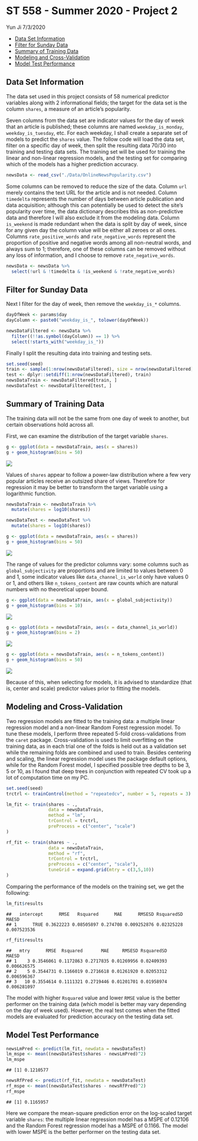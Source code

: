 ST 558 - Summer 2020 - Project 2
================
Yun Ji
7/3/2020

  - [Data Set Information](#data-set-information)
  - [Filter for Sunday Data](#filter-for-sunday-data)
  - [Summary of Training Data](#summary-of-training-data)
  - [Modeling and Cross-Validation](#modeling-and-cross-validation)
  - [Model Test Performance](#model-test-performance)

## Data Set Information

The data set used in this project consists of 58 numerical predictor
variables along with 2 informational fields; the target for the data set
is the column `shares`, a measure of an article’s popularity.

Seven columns from the data set are indicator values for the day of week
that an article is published; these columns are named
`weekday_is_monday`, `weekday_is_tuesday`, etc. For each weekday, I
shall create a separate set of models to predict the `shares` value. The
follow code will load the data set, filter on a specific day of week,
then split the resulting data 70/30 into training and testing data sets.
The training set will be used for training the linear and non-linear
regression models, and the testing set for comparing which of the models
has a higher prediction accuracy.

``` r
newsData <- read_csv("./Data/OnlineNewsPopularity.csv")
```

Some columns can be removed to reduce the size of the data. Column `url`
merely contains the text URL for the article and is not needed. Column
`timedelta` represents the number of days between article publication
and data acquisition; although this can potentially be used to detect
the site’s popularity over time, the data dictionary describes this as
non-predictive data and therefore I will also exclude it from the
modeling data. Column `is_weekend` is made redundant when the data is
split by day of week, since for any given day the column value will be
either all zeroes or all ones. Columns `rate_positive_words` and
`rate_negative_words` represent the proportion of positive and negative
words among all non-neutral words, and always sum to 1; therefore, one
of these columns can be removed without any loss of information, and I
choose to remove `rate_negative_words`.

``` r
newsData <- newsData %>%
  select(!url & !timedelta & !is_weekend & !rate_negative_words)
```

## Filter for Sunday Data

Next I filter for the day of week, then remove the `weekday_is_*`
columns.

``` r
dayOfWeek <- params$day
dayColumn <- paste0("weekday_is_", tolower(dayOfWeek))

newsDataFiltered <- newsData %>%
  filter((!!as.symbol(dayColumn)) == 1) %>%
  select(!starts_with("weekday_is_"))
```

Finally I split the resulting data into training and testing sets.

``` r
set.seed(seed)
train <- sample(1:nrow(newsDataFiltered), size = nrow(newsDataFiltered)*0.7)
test <- dplyr::setdiff(1:nrow(newsDataFiltered), train)
newsDataTrain <- newsDataFiltered[train, ]
newsDataTest <- newsDataFiltered[test, ]
```

## Summary of Training Data

The training data will not be the same from one day of week to another,
but certain observations hold across all.

First, we can examine the distribution of the target variable `shares`.

``` r
g <- ggplot(data = newsDataTrain, aes(x = shares))
g + geom_histogram(bins = 50)
```

![](SundayAnalysis_files/figure-gfm/shares%20histogram-1.png)<!-- -->

Values of `shares` appear to follow a power-law distribution where a few
very popular articles receive an outsized share of views. Therefore for
regression it may be better to transform the target variable using a
logarithmic function.

``` r
newsDataTrain <- newsDataTrain %>%
  mutate(shares = log10(shares))

newsDataTest <- newsDataTest %>%
  mutate(shares = log10(shares))

g <- ggplot(data = newsDataTrain, aes(x = shares))
g + geom_histogram(bins = 50)
```

![](SundayAnalysis_files/figure-gfm/target%20transformation-1.png)<!-- -->

The range of values for the predictor columns vary: some columns such as
`global_subjectivity` are proportions and are limited to values between
0 and 1, some indicator values like `data_channel_is_world` only have
values 0 or 1, and others like `n_tokens_content` are raw counts which
are natural numbers with no theoretical upper bound.

``` r
g <- ggplot(data = newsDataTrain, aes(x = global_subjectivity))
g + geom_histogram(bins = 10)
```

![](SundayAnalysis_files/figure-gfm/predictor%20histograms-1.png)<!-- -->

``` r
g <- ggplot(data = newsDataTrain, aes(x = data_channel_is_world))
g + geom_histogram(bins = 2)
```

![](SundayAnalysis_files/figure-gfm/predictor%20histograms-2.png)<!-- -->

``` r
g <- ggplot(data = newsDataTrain, aes(x = n_tokens_content))
g + geom_histogram(bins = 50)
```

![](SundayAnalysis_files/figure-gfm/predictor%20histograms-3.png)<!-- -->

Because of this, when selecting for models, it is advised to standardize
(that is, center and scale) predictor values prior to fitting the
models.

## Modeling and Cross-Validation

Two regression models are fitted to the training data: a multiple linear
regression model and a non-linear Random Forest regression model. To
tune these models, I perform three repeated 5-fold cross-validations
from the `caret` package. Cross-validation is used to limit overfitting
on the training data, as in each trial one of the folds is held out as a
validation set while the remaining folds are combined and used to train.
Besides centering and scaling, the linear regression model uses the
package default options, while for the Random Forest model, I specified
possible tree depths to be 3, 5 or 10, as I found that deep trees in
conjunction with repeated CV took up a lot of computation time on my PC.

``` r
set.seed(seed)
trctrl <- trainControl(method = "repeatedcv", number = 5, repeats = 3)

lm_fit <- train(shares ~ ., 
                data = newsDataTrain, 
                method = "lm",
                trControl = trctrl,
                preProcess = c("center", "scale")
)

rf_fit <- train(shares ~ ., 
                data = newsDataTrain, 
                method = "rf",
                trControl = trctrl,
                preProcess = c("center", "scale"),
                tuneGrid = expand.grid(mtry = c(3,5,10))
)
```

Comparing the performance of the models on the training set, we get the
following:

``` r
lm_fit$results
```

    ##   intercept      RMSE   Rsquared      MAE      RMSESD RsquaredSD       MAESD
    ## 1      TRUE 0.3622223 0.08505897 0.274708 0.009252876 0.02325228 0.007523536

``` r
rf_fit$results
```

    ##   mtry      RMSE  Rsquared       MAE     RMSESD RsquaredSD       MAESD
    ## 1    3 0.3546061 0.1172863 0.2717835 0.01269956 0.02409393 0.006626575
    ## 2    5 0.3544731 0.1166019 0.2716618 0.01261920 0.02053312 0.006596367
    ## 3   10 0.3554614 0.1111321 0.2719446 0.01201701 0.01958974 0.006281097

The model with higher `Rsquared` value and lower `RMSE` value is the
better performer on the training data (which model is better may vary
depending on the day of week used). However, the real test comes when
the fitted models are evaluated for prediction accuracy on the testing
data set.

## Model Test Performance

``` r
newsLmPred <- predict(lm_fit, newdata = newsDataTest)
lm_mspe <- mean((newsDataTest$shares - newsLmPred)^2)
lm_mspe
```

    ## [1] 0.1210577

``` r
newsRfPred <- predict(rf_fit, newdata = newsDataTest)
rf_mspe <- mean((newsDataTest$shares - newsRfPred)^2)
rf_mspe
```

    ## [1] 0.1165957

Here we compare the mean-square prediction error on the log-scaled
target variable `shares`: the multiple linear regression model has a
MSPE of 0.12106 and the Random Forest regression model has a MSPE of
0.1166. The model with lower MSPE is the better performer on the testing
data set.
